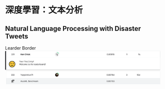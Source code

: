# 深度學習：文本分析



## Natural Language Processing with Disaster Tweets

Learder Border
![image](https://github.com/kenchick2S/AI-Project/blob/main/Natural%20language%20process/result.png)

